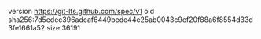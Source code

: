 version https://git-lfs.github.com/spec/v1
oid sha256:7d5edec396adcaf6449bede44e25ab0043c9ef20f88a6f8554d33d3fe1661a52
size 36191
